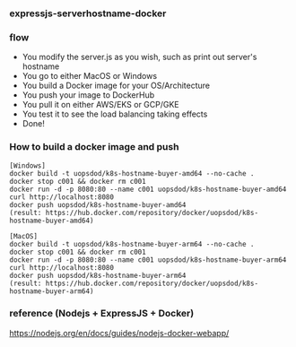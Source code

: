 ### expressjs-serverhostname-docker

### flow

- You modify the server.js as you wish, such as print out server's hostname
- You go to either MacOS or Windows
- You build a Docker image for your OS/Architecture
- You push your image to DockerHub 
- You pull it on either AWS/EKS or GCP/GKE 
- You test it to see the load balancing taking effects
- Done!

### How to build a docker image and push 

```
[Windows]
docker build -t uopsdod/k8s-hostname-buyer-amd64 --no-cache .
docker stop c001 && docker rm c001
docker run -d -p 8080:80 --name c001 uopsdod/k8s-hostname-buyer-amd64
curl http://localhost:8080
docker push uopsdod/k8s-hostname-buyer-amd64
(result: https://hub.docker.com/repository/docker/uopsdod/k8s-hostname-buyer-amd64)
```

```
[MacOS]
docker build -t uopsdod/k8s-hostname-buyer-arm64 --no-cache .
docker stop c001 && docker rm c001
docker run -d -p 8080:80 --name c001 uopsdod/k8s-hostname-buyer-arm64
curl http://localhost:8080
docker push uopsdod/k8s-hostname-buyer-arm64
(result: https://hub.docker.com/repository/docker/uopsdod/k8s-hostname-buyer-arm64)
```

### reference (Nodejs + ExpressJS + Docker)
https://nodejs.org/en/docs/guides/nodejs-docker-webapp/
